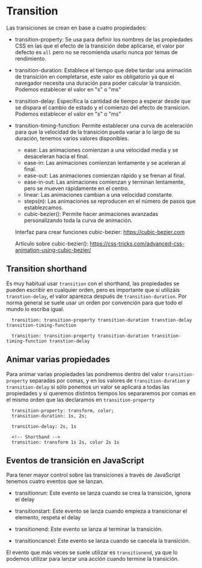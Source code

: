 # Transition

Las transiciones se crean en base a cuatro propiedades:

- transition-property: Se usa para definir los nombres de las propiedades CSS en las que el efecto de la transición debe aplicarse, el valor por defecto es `all` pero no se recomienda usarlo nunca por temas de rendimiento.

- transition-duration: Establece el tiempo que debe tardar una animación de transición en completarse, este valor es obligatorio ya que el navegador necesita una duración para poder calcular la transición. Podemos establecer el valor en "s" o "ms"

- transition-delay: Especifica la cantidad de tiempo a esperar desde que se dispara el cambio de estado y el comienzo del efecto de transicion. Podemos establecer el valor en "s" o "ms"

- transition-timing-function: Permite establecer una curva de aceleración para que la velocidad de la transición pueda variar a lo largo de su duración, tenemos varios valores disponibles.

  - ease: Las animaciones comienzan a una velocidad media y se desaceleran hacia el final.
  - ease-in: Las animaciones comienzan lentamente y se aceleran al final.
  - ease-out: Las animaciones comienzan rápido y se frenan al final.
  - ease-in-out: Las animaciones comienzan y terminan lentamente, pero se mueven rápidamente en el centro.
  - linear: Las animaciones cambian a una velocidad constante.
  - steps(n): Las animaciones se reproducen en el número de pasos que establezcamos.
  - cubic-bezier(): Permite hacer animaciones avanzadas personalizando toda la curva de animación.

  Interfaz para crear funciones cubic-bezier: https://cubic-bezier.com

  Artículo sobre cubic-bezier(): https://css-tricks.com/advanced-css-animation-using-cubic-bezier/

## Transition shorthand

Es muy habitual usar `transition` con el shorthand, las propiedades se pueden escribir en cualquier orden, pero es importante que si utilizáis `transtion-delay`, el valor aparezca después de `transition-duration`.
Por norma general se suele usar un orden por convención para que todo el mundo lo escriba igual.

```
  transition: transition-property transition-duration transtion-delay transition-timing-function

  transition: transition-property transition-duration transition-timing-function transtion-delay
```

## Animar varias propiedades

Para animar varias propiedades las pondremos dentro del valor `transition-property` separadas por comas, y en los valores de `transition-duration` y `transition-delay` si sólo ponemos un valor se aplicará a todas las propiedades y si queremos distintos tiempos los separaremos por comas en el mismo orden que las declaramos en `transition-property`

```
  transition-property: transform, color;
  transition-duration: 1s, 2s;

  transition-delay: 2s, 1s

  <!-- Shorthand -->
  transition: transform 1s 2s, color 2s 1s
```

## Eventos de transición en JavaScript

Para tener mayor control sobre las transiciones a través de JavaScript tenemos cuatro eventos que se lanzan.

- transitionrun: Este evento se lanza cuando se crea la transición, ignora el delay

- transitionstart: Este evento se lanza cuando empieza a transicionar el elemento, respeta el delay

- transitionend: Este evento se lanza al terminar la transición.

- transitioncancel: Este evento se lanza cuando se cancela la transición.

El evento que más veces se suele utilizar es `transitionend`, ya que lo podemos utilizar para lanzar una acción cuando termine la transición.
